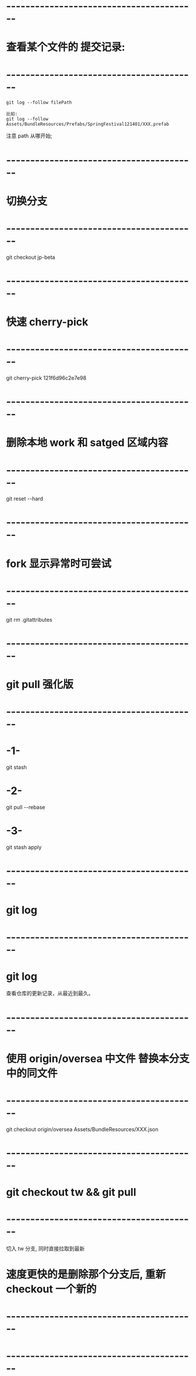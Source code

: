 



# ---------------------------------------- #
#       查看某个文件的 提交记录:
# ---------------------------------------- #
    git log --follow filePath

    比如:
    git log --follow Assets/BundleResources/Prefabs/SpringFestival121401/XXX.prefab


注意 path 从哪开始;



# ---------------------------------------- #
#      切换分支
# ---------------------------------------- #

git checkout jp-beta


# ---------------------------------------- #
#      快速 cherry-pick
# ---------------------------------------- #
git cherry-pick 121f6d96c2e7e98


# ---------------------------------------- #
#      删除本地 work 和 satged 区域内容
# ---------------------------------------- #
git reset --hard




# ---------------------------------------- #
#         fork 显示异常时可尝试
# ---------------------------------------- #
git rm .gitattributes




# ---------------------------------------- #
#         git pull 强化版
# ---------------------------------------- #
# -1-
git stash
# -2-
git pull --rebase
# -3-
git stash apply


# ---------------------------------------- #
#            git log 
# ---------------------------------------- #
# git log 
查看仓库的更新记录，从最近到最久。





# ---------------------------------------- #
#     使用 origin/oversea 中文件 替换本分支中的同文件
# ---------------------------------------- #

git checkout origin/oversea Assets/BundleResources/XXX.json





# ---------------------------------------- #
#      git checkout tw && git pull 
# ---------------------------------------- #
切入 tw 分支, 同时直接拉取到最新


# 速度更快的是删除那个分支后, 重新 checkout 一个新的



# ---------------------------------------- #
#         
# ---------------------------------------- #

